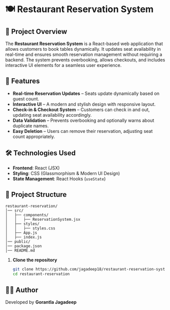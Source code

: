 # 🍽️ Restaurant Reservation System

## 📌 Project Overview
The **Restaurant Reservation System** is a React-based web application that allows customers to book tables dynamically. It updates seat availability in real-time and ensures smooth reservation management without requiring a backend. The system prevents overbooking, allows checkouts, and includes interactive UI elements for a seamless user experience.

## 🚀 Features
- **Real-time Reservation Updates** – Seats update dynamically based on guest count.
- **Interactive UI** – A modern and stylish design with responsive layout.
- **Check-in & Checkout System** – Customers can check in and out, updating seat availability accordingly.
- **Data Validation** – Prevents overbooking and optionally warns about duplicate names.
- **Easy Deletion** – Users can remove their reservation, adjusting seat count appropriately.

## 🛠️ Technologies Used
- **Frontend**: React (JSX)
- **Styling**: CSS (Glassmorphism & Modern UI Design)
- **State Management**: React Hooks (`useState`)

## 📂 Project Structure
```
restaurant-reservation/
│── src/
│   ├── components/
│   │   ├── ReservationSystem.jsx
│   ├── styles/
│   │   ├── styles.css
│   ├── App.js
│   ├── index.js
│── public/
│── package.json
│── README.md
```

1. **Clone the repository**
   ```sh
   git clone https://github.com/jagadeep18/restaurant-reservation-system.git
   cd restaurant-reservation
   ```

## 👨‍💻 Author
Developed by **Gorantla Jagadeep**
